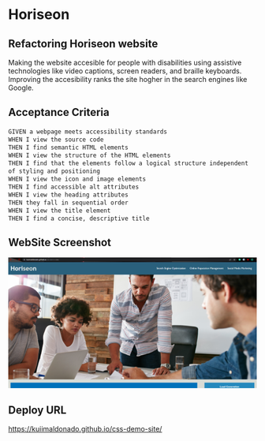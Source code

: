 # Horiseon
## Refactoring Horiseon website

Making the website accesible for people with disabilities using assistive technologies like video captions, screen readers, and braille keyboards.
Improving the accesibility ranks the site hogher in the search engines like Google.

## Acceptance Criteria

```
GIVEN a webpage meets accessibility standards
WHEN I view the source code
THEN I find semantic HTML elements
WHEN I view the structure of the HTML elements
THEN I find that the elements follow a logical structure independent of styling and positioning
WHEN I view the icon and image elements
THEN I find accessible alt attributes
WHEN I view the heading attributes
THEN they fall in sequential order
WHEN I view the title element
THEN I find a concise, descriptive title
```
## WebSite Screenshot
![The Horiseon webpage includes a navigation bar, a header image, and cards with text and images at the bottom of the page.](assets/images/horiseon_screenshot.png)

## Deploy URL
https://kuiimaldonado.github.io/css-demo-site/
